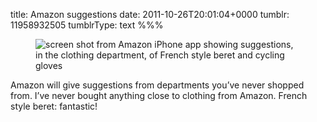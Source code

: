 title: Amazon suggestions
date: 2011-10-26T20:01:04+0000
tumblr: 11958932505
tumblrType: text
%%%

<figure class="tmblr-full" data-orig-height="700" data-orig-width="467"><img class="iphone4" src="74659d4d74576fc9728fb468cf010a69fd523b9e.png" alt="screen shot from Amazon iPhone app showing suggestions, in the clothing department, of French style beret and cycling gloves" data-orig-height="700" data-orig-width="467"></figure>

Amazon will give suggestions from departments you&rsquo;ve never shopped from. I&rsquo;ve never bought anything close to clothing from Amazon. French style beret: fantastic!
